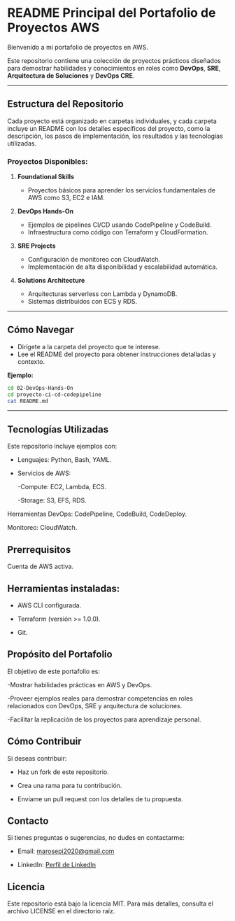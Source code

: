 # README Principal del Portafolio de Proyectos AWS

Bienvenido a mi portafolio de proyectos en AWS. 

Este repositorio contiene una colección de proyectos prácticos diseñados para demostrar habilidades y conocimientos en roles como **DevOps**, **SRE**, **Arquitectura de Soluciones** y **DevOps CRE**.

---

## Estructura del Repositorio

Cada proyecto está organizado en carpetas individuales, y cada carpeta incluye un README con los detalles específicos del proyecto, como la descripción, los pasos de implementación, los resultados y las tecnologías utilizadas.

### Proyectos Disponibles:

1. **Foundational Skills**
   - Proyectos básicos para aprender los servicios fundamentales de AWS como S3, EC2 e IAM.

2. **DevOps Hands-On**
   - Ejemplos de pipelines CI/CD usando CodePipeline y CodeBuild.
   - Infraestructura como código con Terraform y CloudFormation.

3. **SRE Projects**
   - Configuración de monitoreo con CloudWatch.
   - Implementación de alta disponibilidad y escalabilidad automática.

4. **Solutions Architecture**
   - Arquitecturas serverless con Lambda y DynamoDB.
   - Sistemas distribuidos con ECS y RDS.

---

## Cómo Navegar

- Dirígete a la carpeta del proyecto que te interese.
- Lee el README del proyecto para obtener instrucciones detalladas y contexto.

**Ejemplo:**
```bash
cd 02-DevOps-Hands-On
cd proyecto-ci-cd-codepipeline
cat README.md
```

---

## Tecnologías Utilizadas

Este repositorio incluye ejemplos con:

- Lenguajes: Python, Bash, YAML.

- Servicios de AWS:

  -Compute: EC2, Lambda, ECS.
  
  -Storage: S3, EFS, RDS.

Herramientas DevOps: CodePipeline, CodeBuild, CodeDeploy.

Monitoreo: CloudWatch.

## Prerrequisitos

Cuenta de AWS activa.

## Herramientas instaladas:

  - AWS CLI configurada.
    
  - Terraform (versión >= 1.0.0).
    
  - Git.

## Propósito del Portafolio

El objetivo de este portafolio es:

  -Mostrar habilidades prácticas en AWS y DevOps.
  
  -Proveer ejemplos reales para demostrar competencias en roles relacionados con DevOps, SRE y arquitectura de soluciones.
  
  -Facilitar la replicación de los proyectos para aprendizaje personal.

## Cómo Contribuir

Si deseas contribuir:

  - Haz un fork de este repositorio.
  
  - Crea una rama para tu contribución.
    
  - Envíame un pull request con los detalles de tu propuesta.

## Contacto

Si tienes preguntas o sugerencias, no dudes en contactarme:
  - Email: marosepi2020@gmail.com
    
  - LinkedIn: [Perfil de LinkedIn](https://www.linkedin.com/in/mario-rodrigo-serrano-pineda/)

## Licencia

Este repositorio está bajo la licencia MIT. Para más detalles, consulta el archivo LICENSE en el directorio raíz.
